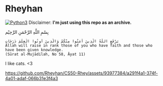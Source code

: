 # Rheyhan
[![Python3](https://img.shields.io/badge/language-Python3-red)](https://img.shields.io/badge/language-Python3-red)
Disclaimer: **I'm just using this repo as an archive.**

بِسْمِ اللَّهِ الرَّحْمَنِ الرَّحِيْم

```text
يَرْفَعِ اللَّهُ الَّذِينَ آمَنُوا مِنْكُمْ وَالَّذِينَ أُوتُوا الْعِلْمَ دَرَجَاتٍ
Allah will raise in rank those of you who have faith and those who have been given knowledge.
(Sūrat al-Mujādilah, No 58, Āyat 11)
```
I like cats. <3

https://github.com/Rheyhan/CS50-Rhey/assets/93977384/a291f4a1-374f-4a01-adaf-066b31e3f4a3

